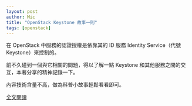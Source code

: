 ```yaml
---
layout: post
author: Mic
title: "OpenStack Keystone 故事一則"
tags: [openstack]
---
```


在 OpenStack 中服務的認證授權是依靠其的 ID 服務 Identity Service（代號 Keystone）來控制的。

前不久碰到一個與它相關的問題，得以了解一點 Keystone 和其他服務之間的交互，本著分享的精神記錄一下。

內容技術含量不高，做為科普小故事輕鬆看看即可。

[全文閱讀](https://cutemic.github.io/2015/02/02/openstack-keystone/)

